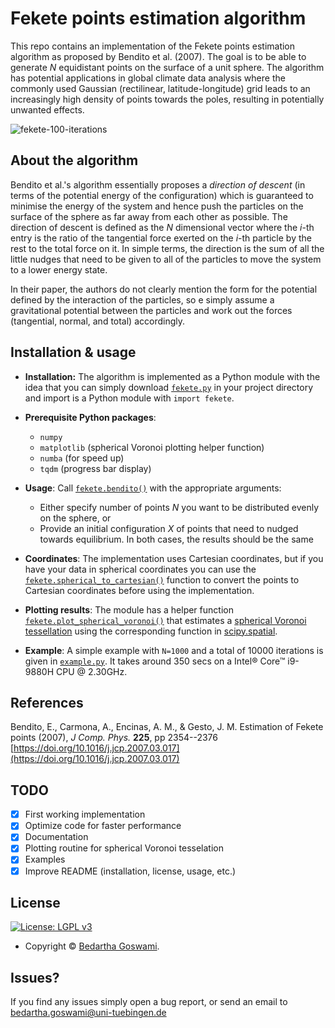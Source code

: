 # Fekete points estimation algorithm

This repo contains an implementation of the Fekete points estimation
algorithm as proposed by Bendito et al. (2007). The goal is to be able
to generate _N_ equidistant points on the surface of a unit sphere. The
algorithm has potential applications in global climate data analysis
where the commonly used Gaussian (rectilinear, latitude-longitude) grid
leads to an increasingly high density of points towards the poles,
resulting in potentially unwanted effects.

![fekete-100-iterations](/fekete.gif)

## About the algorithm

Bendito et al.'s algorithm essentially proposes a _direction of descent_
(in terms of the potential energy of the configuration) which is
guaranteed to minimise the energy of the system and hence push the
particles on the surface of the sphere as far away from each other as
possible. The direction of descent is defined as the _N_ dimensional
vector where the _i_-th entry is the ratio of the tangential force
exerted on the _i_-th particle by the rest to the total force on it. In
simple terms, the direction is the sum of all the little nudges that
need to be given to all of the particles to move the system to a lower
energy state.

In their paper, the authors do not clearly mention the form for the
potential defined by the interaction of the particles, so e simply
assume a gravitational potential between the particles and work out the
forces (tangential, normal, and total) accordingly. 

## Installation & usage

+   **Installation:** The algorithm is implemented as a Python module
    with the idea that    you can simply download
    [`fekete.py`](https://github.com/mlcs/fekete/blob/62778f464e608f001b1bf76c15769f8848ebf2aa/fekete.py)
    in your project directory and import is a Python module with `import
    fekete`.

+   **Prerequisite Python packages**:
    - `numpy`
    - `matplotlib` (spherical Voronoi plotting helper function)
    - `numba` (for speed up)
    - `tqdm` (progress bar display)

+   **Usage**: Call
    [`fekete.bendito()`](https://github.com/mlcs/fekete/blob/421796cb23da0022cc28871696bd3b55ff52b77c/fekete.py#L42) with the appropriate arguments: 
    - Either specify number of points _N_ you want to be distributed
      evenly on the sphere, or 
    - Provide an initial configuration _X_ of points that need to
      nudged towards equilibrium. In both cases, the results should
      be the same

+   **Coordinates**: The implementation uses Cartesian coordinates, but
    if you have your data in spherical coordinates you can use the
    [`fekete.spherical_to_cartesian()`](https://github.com/mlcs/fekete/blob/3205c742e13cb4115e14a53b05efe1cc2f90b36a/fekete.py#L226)
    function to convert the points to Cartesian coordinates before using
    the implementation.

+   **Plotting results**: The module has a helper function
    [`fekete.plot_spherical_voronoi()`](https://github.com/mlcs/fekete/blob/19f02d5136307d51ac3c73c8e709b4ff9f514064/fekete.py#L226)
    that estimates a [spherical Voronoi
    tessellation](https://www.jasondavies.com/maps/voronoi/) using the
    corresponding function in
    [scipy.spatial](https://docs.scipy.org/doc/scipy/reference/generated/scipy.spatial.SphericalVoronoi.html#scipy.spatial.SphericalVoronoi). 

+   **Example**: A simple example with `N=1000` and a total of 10000
    iterations is given in [`example.py`](/example.py). It takes around
    350 secs on a Intel® Core™ i9-9880H CPU @ 2.30GHz.

## References

Bendito, E., Carmona, A., Encinas, A. M., & Gesto, J. M. Estimation of
Fekete points (2007), _J Comp. Phys._ **225**, pp 2354--2376  
[https://doi.org/10.1016/j.jcp.2007.03.017](https://doi.org/10.1016/j.jcp.2007.03.017)


## TODO

- [x] First working implementation
- [x] Optimize code for faster performance
- [x] Documentation
- [x] Plotting routine for spherical Voronoi tesselation
- [x] Examples
- [x] Improve README (installation, license, usage, etc.)

## License

[![License: LGPL v3](https://img.shields.io/badge/License-LGPL%20v3-blue.svg?style=flat-square)](/LICENSE)

- Copyright © [Bedartha Goswami](https://machineclimate.de/people/goswami/).

## Issues?

If you find any issues simply open a bug report, or send an email to
[bedartha.goswami@uni-tuebingen.de](mailto:bedartha.goswami@uni-tuebingen.de)
